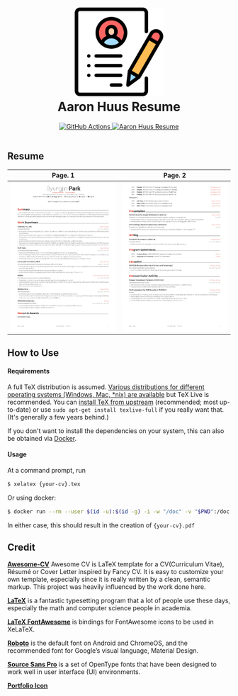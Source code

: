 <h1 align="center">
  <a href="https://github.com/AaronHuus/resume" title="Aaron Huus Resume">
    <img alt="AH-Resume" src="image.png" width="200px" height="200px" />
  </a>
  <br />
  Aaron Huus Resume
</h1>

<div align="center">
  <a href="https://github.com/AaronHuus/resume/actions/workflows/main.yml">
    <img alt="GitHub Actions" src="https://github.com/AaronHuus/resume/actions/workflows/main.yml/badge.svg" />
  </a>
  <a href="https://raw.githubusercontent.com/AaronHuus/resume/master/examples/resume.pdf">
    <img alt="Aaron Huus Resume" src="https://img.shields.io/badge/resume-pdf-green.svg" />
  </a>
</div>

<br />

## Resume

| Page. 1 | Page. 2 |
|:---:|:---:|
| [![Résumé](https://raw.githubusercontent.com/AaronHuus/resume/master/examples/resume-0.png)](https://raw.githubusercontent.com/AaronHuus/resume/master/examples/resume.pdf)  | [![Résumé](https://raw.githubusercontent.com/AaronHuus/resume/master/examples/resume-1.png)](https://raw.githubusercontent.com/AaronHuus/resume/master/examples/resume.pdf) |

## How to Use

#### Requirements

A full TeX distribution is assumed.  [Various distributions for different operating systems (Windows, Mac, \*nix) are available](http://tex.stackexchange.com/q/55437) but TeX Live is recommended.
You can [install TeX from upstream](https://tex.stackexchange.com/q/1092) (recommended; most up-to-date) or use `sudo apt-get install texlive-full` if you really want that.  (It's generally a few years behind.)

If you don't want to install the dependencies on your system, this can also be obtained via [Docker](https://docker.com).

#### Usage

At a command prompt, run

```bash
$ xelatex {your-cv}.tex
```

Or using docker:

```bash
$ docker run --rm --user $(id -u):$(id -g) -i -w "/doc" -v "$PWD":/doc thomasweise/texlive make
```

In either case, this should result in the creation of ``{your-cv}.pdf``


## Credit

[**Awesome-CV**](https://github.com/AaronHuus/resume) Awesome CV is LaTeX template for a CV(Curriculum Vitae), Résumé or Cover Letter inspired by Fancy CV. It is easy to customize your own template, especially since it is really written by a clean, semantic markup. This project was heavily influenced by the work done here.

[**LaTeX**](https://www.latex-project.org) is a fantastic typesetting program that a lot of people use these days, especially the math and computer science people in academia.

[**LaTeX FontAwesome**](https://github.com/furl/latex-fontawesome) is bindings for FontAwesome icons to be used in XeLaTeX.

[**Roboto**](https://github.com/google/roboto) is the default font on Android and ChromeOS, and the recommended font for Google’s visual language, Material Design.

[**Source Sans Pro**](https://github.com/adobe-fonts/source-sans-pro) is a set of OpenType fonts that have been designed to work well in user interface (UI) environments.

[**Portfolio Icon**](https://www.flaticon.com/free-icons/portfolio)

